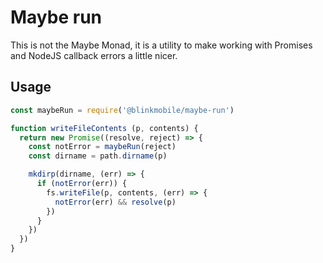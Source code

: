 # Maybe run

This is not the Maybe Monad, it is a utility to make working with Promises and NodeJS callback errors a little nicer.

## Usage


```javascript
const maybeRun = require('@blinkmobile/maybe-run')

function writeFileContents (p, contents) {
  return new Promise((resolve, reject) => {
    const notError = maybeRun(reject)
    const dirname = path.dirname(p)

    mkdirp(dirname, (err) => {
      if (notError(err)) {
        fs.writeFile(p, contents, (err) => {
          notError(err) && resolve(p)
        })
      }
    })
  })
}
```

